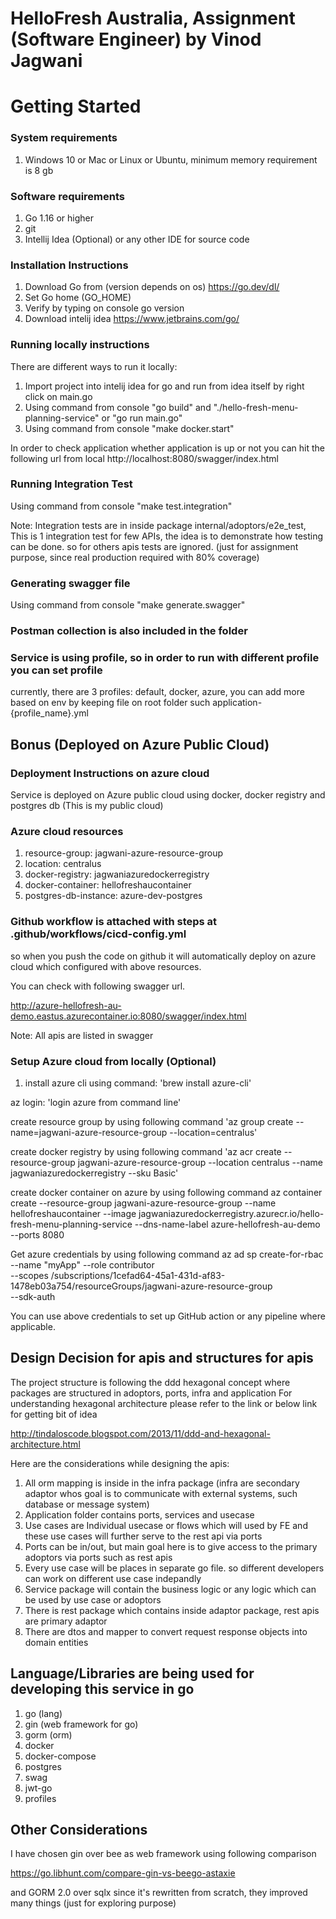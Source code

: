 # HelloFresh Australia, Assignment (Software Engineer) by Vinod Jagwani

# Getting Started

### System requirements

1. Windows 10 or Mac or Linux or Ubuntu, minimum memory requirement is 8 gb

### Software requirements

1. Go 1.16 or higher
3. git
4. Intellij Idea (Optional) or any other IDE for source code

### Installation Instructions

1. Download Go from (version depends on os)  https://go.dev/dl/
3. Set Go home (GO_HOME)
4. Verify by typing on console go version
8. Download intelij idea https://www.jetbrains.com/go/

### Running locally instructions

There are different ways to run it locally:

1. Import project into intelij idea for go and run from idea itself by right click on main.go
2. Using command from console "go build" and "./hello-fresh-menu-planning-service" or "go run main.go"
3. Using command from console "make docker.start"

In order to check application whether application is up or not you can hit the following url from local
http://localhost:8080/swagger/index.html

### Running Integration Test

Using command from console "make test.integration"

Note: Integration tests are in inside package internal/adoptors/e2e_test, This is 1 integration test for few APIs, the
idea is to demonstrate how testing can be done. so for others apis tests are ignored. (just for assignment purpose,
since real production required with 80% coverage)

### Generating swagger file

Using command from console "make generate.swagger"

### Postman collection is also included in the folder

### Service is using profile, so in order to run with different profile you can set profile

currently, there are 3 profiles: default, docker, azure, you can add more based on env by keeping file on root folder
such application-{profile_name}.yml

## Bonus (Deployed on Azure Public Cloud)

### Deployment Instructions on azure cloud

Service is deployed on Azure public cloud using docker, docker registry and postgres db (This is my public cloud)

### Azure cloud resources

1. resource-group: jagwani-azure-resource-group
2. location: centralus
3. docker-registry: jagwaniazuredockerregistry
4. docker-container: hellofreshaucontainer
5. postgres-db-instance: azure-dev-postgres

### Github workflow is attached with steps at .github/workflows/cicd-config.yml

so when you push the code on github it will automatically deploy on azure cloud which configured with above resources.

You can check with following swagger url.

http://azure-hellofresh-au-demo.eastus.azurecontainer.io:8080/swagger/index.html

Note: All apis are listed in swagger

### Setup Azure cloud from locally (Optional)

1. install azure cli using command: 'brew install azure-cli'

az login: 'login azure from command line'

create resource group by using following command
'az group create --name=jagwani-azure-resource-group --location=centralus'

create docker registry by using following command
'az acr create --resource-group jagwani-azure-resource-group --location centralus --name jagwaniazuredockerregistry
--sku Basic'

create docker container on azure by using following command az container create --resource-group
jagwani-azure-resource-group --name hellofreshaucontainer --image
jagwaniazuredockerregistry.azurecr.io/hello-fresh-menu-planning-service --dns-name-label azure-hellofresh-au-demo
--ports 8080

Get azure credentials by using following command 
az ad sp create-for-rbac --name "myApp" --role contributor \
--scopes /subscriptions/1cefad64-45a1-431d-af83-1478eb03a754/resourceGroups/jagwani-azure-resource-group \
--sdk-auth

You can use above credentials to set up GitHub action or any pipeline where applicable.

## Design Decision for apis and structures for apis

The project structure is following the ddd hexagonal concept where packages are structured in adoptors, ports, infra and
application For understanding hexagonal architecture please refer to the link or below link for getting bit of idea

http://tindaloscode.blogspot.com/2013/11/ddd-and-hexagonal-architecture.html

Here are the considerations while designing the apis:

1. All orm mapping is inside in the infra package (infra are secondary adaptor whos goal is to communicate with external
   systems, such database or message system)
2. Application folder contains ports, services and usecase
3. Use cases are Individual usecase or flows which will used by FE and these use cases will further serve to the rest
   api via ports
4. Ports can be in/out, but main goal here is to give access to the primary adoptors via ports such as rest apis
5. Every use case will be places in separate go file. so different developers can work on different use case indepandly
6. Service package will contain the business logic or any logic which can be used by use case or adoptors
7. There is rest package which contains inside adaptor package, rest apis are primary adaptor
8. There are dtos and mapper to convert request response objects into domain entities

## Language/Libraries are being used for developing this service in go

1. go (lang)
2. gin (web framework for go)
3. gorm (orm)
4. docker
5. docker-compose
6. postgres
7. swag
8. jwt-go
9. profiles

## Other Considerations

I have chosen gin over bee as web framework using following comparison

https://go.libhunt.com/compare-gin-vs-beego-astaxie

and GORM 2.0 over sqlx since it's rewritten from scratch, they improved many things (just for exploring purpose)
